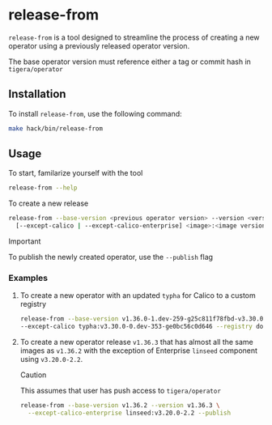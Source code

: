# release-from

`release-from` is a tool designed to streamline the process of creating a new operator
using a previously released operator version.

The base operator version must reference either a tag or commit hash in `tigera/operator`

## Installation

To install `release-from`, use the following command:

```bash
make hack/bin/release-from
```

## Usage

To start, familarize yourself with the tool

```sh
release-from --help
```

To create a new release

```sh
release-from --base-version <previous operator version> --version <version to release> \
  [--except-calico | --except-calico-enterprise] <image>:<image version>
```

> [!IMPORTANT]
> To publish the newly created operator, use the `--publish` flag

### Examples

1. To create a new operator with an updated `typha` for Calico to a custom registry

    ```sh
    release-from --base-version v1.36.0-1.dev-259-g25c811f78fbd-v3.30.0-0.dev-338-gca80474016a5 --version v1.36.0-mod-typha \
    --except-calico typha:v3.30.0-0.dev-353-ge0bc56c0d646 --registry docker.io --image my-namespace/tigera-operator --publish
    ```

1. To create a new operator release `v1.36.3` that has almost all the same images as `v1.36.2`
    with the exception of Enterprise `linseed` component using `v3.20.0-2.2`.

    > [!CAUTION]
    > This assumes that user has push access to `tigera/operator`

    ```sh
    release-from --base-version v1.36.2 --version v1.36.3 \
      --except-calico-enterprise linseed:v3.20.0-2.2 --publish
    ```
